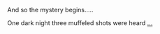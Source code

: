And so the mystery begins.....

One dark night three muffeled shots were heard [...](shoot/they-all-got-shot.md)